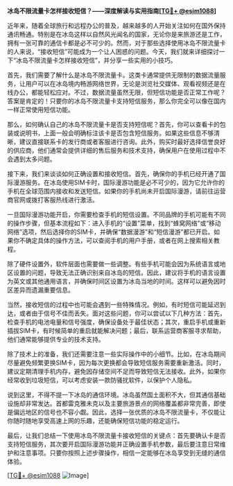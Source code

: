 **冰岛不限流量卡怎样接收短信？——深度解读与实用指南[[TG💪+ @esim1088](https://t.me/s/esim1088)]**

近年来，随着全球旅行和远程办公的普及，越来越多的人开始关注如何在国外保持通讯畅通。特别是在冰岛这样以自然风光闻名的国家，无论你是来旅游还是工作，拥有一张可靠的通信卡都是必不可少的。然而，对于那些选择使用冰岛不限流量卡的人来说，“接收短信”可能成为一个让人困惑的问题。今天，我们就来详细探讨一下“冰岛不限流量卡怎样接收短信”，并分享一些实用的小技巧。

首先，我们需要了解什么是冰岛不限流量卡。这类卡通常提供无限制的数据流量服务，让用户可以在冰岛境内畅游网络世界，无论是浏览社交媒体、观看视频还是在线办公，都能轻松应对。不过，数据流量虽然无限，但短信功能是否正常工作呢？答案是肯定的！只要你的冰岛不限流量卡支持短信服务，那么你完全可以像在国内一样正常使用短信功能。

那么，如何确认自己的冰岛不限流量卡是否支持短信呢？首先，你可以查看卡的包装或说明书，上面一般会明确标注该卡是否包含短信服务。如果这些信息不够清晰，建议直接联系卡的发行商或者客服进行咨询。此外，购买时最好选择信誉良好的供应商，他们通常会提供详细的售后服务和技术支持，确保用户在使用过程中不会遇到太多问题。

接下来，我们来谈谈如何正确设置和接收短信。首先，确保你的手机已经开通了国际漫游服务。在冰岛使用SIM卡时，国际漫游功能是必不可少的，因为它允许你的手机在全球范围内接收和发送短信。如果你的手机尚未开启国际漫游，请前往运营商官网或拨打客服热线进行激活。

一旦国际漫游功能开启，你需要检查手机的短信设置。不同品牌的手机可能有不同的操作步骤，但基本流程如下：进入手机的“设置”菜单，找到“蜂窝网络”或“移动网络”选项，然后选择你的SIM卡，并确保“数据漫游”和“短信漫游”都已开启。如果你不确定具体的操作方法，可以查阅手机的用户手册，或者在网上搜索相关教程。

除了硬件设置外，软件层面也需要做一些调整。有些手机可能会因为系统语言或地区设置的问题，导致无法正确识别来自冰岛的短信。因此，建议将手机的语言设置为英文或其他通用语言，并确保时间区设置为冰岛当地的时间。这样可以避免因时区差异而遗漏重要信息。

当然，接收短信的过程中也可能会遇到一些特殊情况。例如，有时短信可能延迟到达，或者由于信号不佳而丢失。面对这些问题，你可以尝试以下几种方法：首先，检查手机的电池电量和信号强度，确保设备处于最佳状态；其次，重启手机或重新插拔SIM卡，有时候简单的重启就能解决问题；最后，联系运营商客服寻求帮助，他们通常能够提供专业的技术支持。

除了技术上的准备，我们还需要注意一些实际操作中的小细节。比如，在冰岛期间尽量避免频繁更换SIM卡，因为每次更换都会导致短信服务需要重新激活。同时，建议定期清理手机内存，避免因存储空间不足而导致短信无法接收。此外，如果你经常收到垃圾短信，可以考虑安装一款防骚扰软件，以保护个人隐私。

说到这里，不得不提一下冰岛的通信环境。冰岛虽然国土面积不大，但其通信基础设施却非常发达。首都雷克雅未克以及主要旅游景点的网络覆盖都非常完善，即使是偏远地区的信号也不容小觑。因此，选择一张优质的冰岛不限流量卡，不仅能让你随时随地享受高速上网的乐趣，还能确保短信功能的稳定运行。

最后，让我们总结一下使用冰岛不限流量卡接收短信的关键点：首先要确认卡是否支持短信服务，其次要开启国际漫游功能并正确设置手机参数，最后要注意日常维护和注意事项。只要你按照上述步骤操作，相信一定能够在冰岛享受到无缝的通信体验。

[[TG💪+ @esim1088](https://t.me/s/esim1088) ![Image](https://i.postimg.cc/4NQfJmqS/Snipaste-2025-05-13-00-14-12.png)]